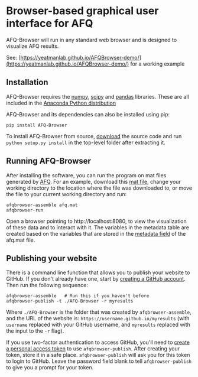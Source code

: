 # Browser-based graphical user interface for AFQ

AFQ-Browser will run in any standard web browser and is designed
to visualize AFQ results.

See: [https://yeatmanlab.github.io/AFQBrowser-demo/](https://yeatmanlab.github.io/AFQBrowser-demo/) for a working example

## Installation

AFQ-Browser requires the [numpy](http://www.numpy.org/),
[scipy](http://scipy.org/scipylib/index.html) and
[pandas](http://pandas.pydata.org/) libraries. These are all included in the
[Anaconda Python distribution](https://docs.continuum.io/anaconda/)

AFQ-Browser and its dependencies can also be installed using pip:

    pip install AFQ-Browser

To install AFQ-Browser from source,
[download](https://github.com/yeatmanlab/AFQ-Browser/archive/master.zip) the
source code and run `python setup.py install` in the top-level folder after
extracting it.

## Running AFQ-Browser

After installing the software, you can run the program on mat files generated by
[AFQ](https://github.com/yeatmanlab/AFQ). For an example, download this
[mat file](https://github.com/yeatmanlab/AFQ-Browser/raw/master/afqbrowser/site/client/data/afq.mat), change your working directory to the location where the
file was downloaded to, or move the file to your current working directory
and run:

    afqbrowser-assemble afq.mat
    afqbrowser-run

Open a browser pointing to http://localhost:8080, to view the visualization of
these data and to interact with it. The variables in the metadata table are
created based on the variables that are stored in the
[metadata field](https://github.com/yeatmanlab/AFQ/wiki#including-subject-metadata-in-the-afq-structure)
of the afq.mat file.

## Publishing your website

There is a command line function that allows you to publish your website to
GitHub. If you don't already have one, start by [creating a GitHub account](https://github.com/join). Then run the following sequence:

    afqbrowser-assemble   # Run this if you haven't before
    afqbrowser-publish -t ./AFQ-Browser -r myresults

Where `./AFQ-Browser` is the folder that was created by `afqbrowser-assemble`,
and the URL of the website is: `https://username.github.io/myresults` (with
`username` replaced with your GitHub username, and `myresults` replaced with the
input to the `-r` flag).

If you use two-factor authentication to access GitHub, you'll need to
[create a personal access token](https://help.github.com/articles/creating-a-personal-access-token-for-the-command-line/)
to use `afqbrowser-publish`. After creating your token, store it in a safe
place. `afqbrowser-publish` will ask you for this token to login to GitHub.
Leave the password field blank to tell `afqbrowser-publish` to give you a
prompt for your token.

